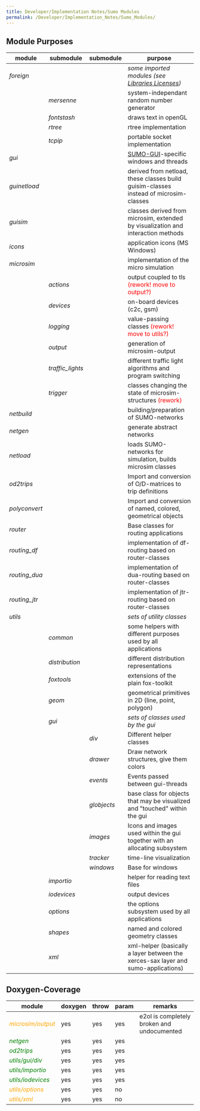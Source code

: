```yaml
---
title: Developer/Implementation Notes/Sumo Modules
permalink: /Developer/Implementation_Notes/Sumo_Modules/
---
```


## Module Purposes

| **module**     | **submodule**     | **submodule** | **purpose**                                                                          |
| -------------- | ----------------- | ------------- | ------------------------------------------------------------------------------------ |
| *foreign*      |                   |               | *some imported modules (see [Libraries Licenses](../../Libraries_Licenses.md))*    |
|                | *mersenne*        |               | system-independant random number generator                                           |
|                | *fontstash*       |               | draws text in openGL                                                                 |
|                | *rtree*           |               | rtree implementation                                                                 |
|                | *tcpip*           |               | portable socket implementation                                                       |
| *gui*          |                   |               | [SUMO-GUI](../../SUMO-GUI.md)-specific windows and threads                         |
| *guinetload*   |                   |               | derived from netload, these classes build guisim-classes instead of microsim-classes |
| *guisim*       |                   |               | classes derived from microsim, extended by visualization and interaction methods     |
| *icons*        |                   |               | application icons (MS Windows)                                                       |
| *microsim*     |                   |               | implementation of the micro simulation                                               |
|                | *actions*         |               | output coupled to tls <font color="red">(rework\! move to output?)</font>            |
|                | *devices*         |               | on-board devices (c2c, gsm)                                                          |
|                | *logging*         |               | value-passing classes <font color="red">(rework\! move to utils?)</font>             |
|                | *output*          |               | generation of microsim-output                                                        |
|                | *traffic_lights* |               | different traffic light algorithms and program switching                             |
|                | *trigger*         |               | classes changing the state of microsim-structures <font color="red">(rework)</font>  |
| *netbuild*     |                   |               | building/preparation of SUMO-networks                                                |
| *netgen*       |                   |               | generate abstract networks                                                           |
| *netload*      |                   |               | loads SUMO-networks for simulation, builds microsim classes                          |
| *od2trips*     |                   |               | Import and conversion of O/D-matrices to trip definitions                            |
| *polyconvert*  |                   |               | Import and conversion of named, colored, geometrical objects                         |
| *router*       |                   |               | Base classes for routing applications                                                |
| *routing_df*  |                   |               | implementation of df-routing based on router-classes                                 |
| *routing_dua* |                   |               | implementation of dua-routing based on router-classes                                |
| *routing_jtr* |                   |               | implementation of jtr-routing based on router-classes                                |
| *utils*        |                   |               | *sets of utility classes*                                                            |
|                | *common*          |               | some helpers with different purposes used by all applications                        |
|                | *distribution*    |               | different distribution representations                                               |
|                | *foxtools*        |               | extensions of the plain fox-toolkit                                                  |
|                | *geom*            |               | geometrical primitives in 2D (line, point, polygon)                                  |
|                | *gui*             |               | *sets of classes used by the gui*                                                    |
|                |                   | *div*         | Different helper classes                                                             |
|                |                   | *drawer*      | Draw network structures, give them colors                                            |
|                |                   | *events*      | Events passed between gui-threads                                                    |
|                |                   | *globjects*   | base class for objects that may be visualized and "touched" within the gui           |
|                |                   | *images*      | Icons and images used within the gui together with an allocating subsystem           |
|                |                   | *tracker*     | time-line visualization                                                              |
|                |                   | *windows*     | Base for windows                                                                     |
|                | *importio*        |               | helper for reading text files                                                        |
|                | *iodevices*       |               | output devices                                                                       |
|                | *options*         |               | the options subsystem used by all applications                                       |
|                | *shapes*          |               | named and colored geometry classes                                                   |
|                | *xml*             |               | xml-helper (basically a layer between the xerces-sax layer and sumo-applications)    |


## Doxygen-Coverage

| **module**                                    | **doxygen** | **throw** | **param** | **remarks**                                |
| --------------------------------------------- | ----------- | --------- | --------- | ------------------------------------------ |
| <font color="orange">*microsim/output*</font> | yes         | yes       | yes       | e2ol is completely broken and undocumented |
| <font color="green">*netgen*</font>           | yes         | yes       | yes       |                                            |
| <font color="green">*od2trips*</font>         | yes         | yes       | yes       |                                            |
| <font color="green">*utils/gui/div*</font>    | yes         | yes       | yes       |                                            |
| <font color="green">*utils/importio*</font>   | yes         | yes       | yes       |                                            |
| <font color="green">*utils/iodevices*</font>  | yes         | yes       | yes       |                                            |
| <font color="orange">*utils/options*</font>   | yes         | yes       | no        |                                            |
| <font color="orange">*utils/xml*</font>       | yes         | yes       | no        |                                            |